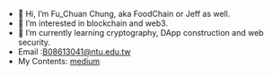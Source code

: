 - 👋 Hi, I’m Fu_Chuan Chung, aka FoodChain or Jeff as well.
- 👀 I’m interested in blockchain and web3.
- 🌱 I’m currently learning cryptography, DApp construction and web security.
- Email :B08613041@ntu.edu.tw
- My Contents: [medium](https://medium.com/@food-chain)
